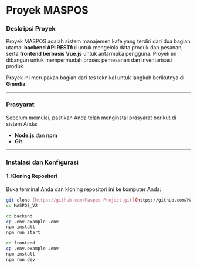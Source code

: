 # Proyek MASPOS

### Deskripsi Proyek

Proyek MASPOS adalah sistem manajemen kafe yang terdiri dari dua bagian utama: **backend API RESTful** untuk mengelola data produk dan pesanan, serta **frontend berbasis Vue.js** untuk antarmuka pengguna. Proyek ini dibangun untuk mempermudah proses pemesanan dan inventarisasi produk.

Proyek ini merupakan bagian dari tes teknikal untuk langkah berikutnya di **Gmedia**.

---

### Prasyarat

Sebelum memulai, pastikan Anda telah menginstal prasyarat berikut di sistem Anda:

- **Node.js** dan **npm**
- **Git**

---

### Instalasi dan Konfigurasi

#### 1. Kloning Repositori

Buka terminal Anda dan kloning repositori ini ke komputer Anda:

```bash
git clone [https://github.com/Maspos-Project.git](https://github.com/Maspos-Project.git)
cd MASPOS_V2

cd backend
cp .env.example .env
npm install
npm run start

cd frontend
cp .env.example .env
npm install
npm run dev
```
